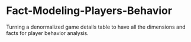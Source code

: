 # Fact-Modeling-Players-Behavior

Turning a denormalized game details table to have all the dimensions and facts for player behavior analysis. 
